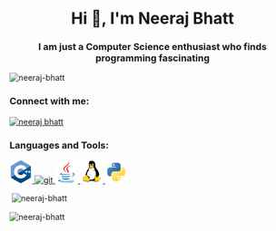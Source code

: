 <h1 align="center">Hi 👋, I'm Neeraj Bhatt</h1>
<h3 align="center">I am just a Computer Science enthusiast who finds programming fascinating</h3>

<p align="left"> <img src="https://komarev.com/ghpvc/?username=neeraj-bhatt&label=Profile%20views&color=0e75b6&style=flat" alt="neeraj-bhatt" /> </p>


<h3 align="left">Connect with me:</h3>
<p align="left">
<a href="https://linkedin.com/in/neeraj-bhatt-b31aa024a" target="blank"><img align="center" src="https://raw.githubusercontent.com/rahuldkjain/github-profile-readme-generator/master/src/images/icons/Social/linked-in-alt.svg" alt="neeraj bhatt" height="30" width="40" /></a>
</p>

<h3 align="left">Languages and Tools:</h3>
<p align="left"> <a href="https://cplusplus.com/" target="_blank" rel="noreferrer"> <img src="https://raw.githubusercontent.com/devicons/devicon/master/icons/cplusplus/cplusplus-original.svg" alt="cplusplus" width="40" height="40"/> </a> <a href="https://git-scm.com/" target="_blank" rel="noreferrer"> <img src="https://www.vectorlogo.zone/logos/git-scm/git-scm-icon.svg" alt="git" width="40" height="40"/> </a> <a href="https://www.java.com" target="_blank" rel="noreferrer"> <img src="https://raw.githubusercontent.com/devicons/devicon/master/icons/java/java-original.svg" alt="java" width="40" height="40"/> </a> <a href="https://www.linux.org/" target="_blank" rel="noreferrer"> <img src="https://raw.githubusercontent.com/devicons/devicon/master/icons/linux/linux-original.svg" alt="linux" width="40" height="40"/> </a> <a href="https://www.python.org" target="_blank" rel="noreferrer"> <img src="https://raw.githubusercontent.com/devicons/devicon/master/icons/python/python-original.svg" alt="python" width="40" height="40"/> </a> </p>

<p>&nbsp;<img align="center" src="https://github-readme-stats.vercel.app/api?username=neeraj-bhatt&show_icons=true&locale=en" alt="neeraj-bhatt" /></p>

<p><img align="center" src="https://github-readme-streak-stats.herokuapp.com/?user=neeraj-bhatt&" alt="neeraj-bhatt" /></p>

